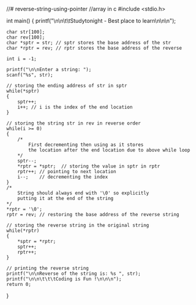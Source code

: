 //# reverse-string-using-pointer
//array in c
#include <stdio.h>

int main()
{
    printf("\n\n\t\tStudytonight - Best place to learn\n\n\n");

    char str[100];
    char rev[100];
    char *sptr = str; // sptr stores the base address of the str
    char *rptr = rev; // rptr stores the base address of the reverse

    int i = -1;

    printf("\n\nEnter a string: ");
    scanf("%s", str);

    // storing the ending address of str in sptr
    while(*sptr)
    {
        sptr++;
        i++; // i is the index of the end location
    }

    // storing the string str in rev in reverse order
    while(i >= 0)
    {
        /*
            First decrementing then using as it stores 
            the location after the end location due to above while loop
        */
        sptr--; 
        *rptr = *sptr;  // storing the value in sptr in rptr
        rptr++; // pointing to next location
        i--;    // decrementing the index
    }
    /*
        String should always end with '\0' so explicitly 
        putting it at the end of the string
    */
    *rptr = '\0'; 
    rptr = rev; // restoring the base address of the reverse string

    // storing the reverse string in the original string
    while(*rptr)
    {
        *sptr = *rptr;
        sptr++;
        rptr++;
    }

    // printing the reverse string
    printf("\n\nReverse of the string is: %s ", str);
    printf("\n\n\t\t\tCoding is Fun !\n\n\n");
    return 0;
}
